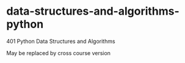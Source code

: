 # data-structures-and-algorithms-python
401 Python Data Structures and Algorithms

May be replaced by cross course version
